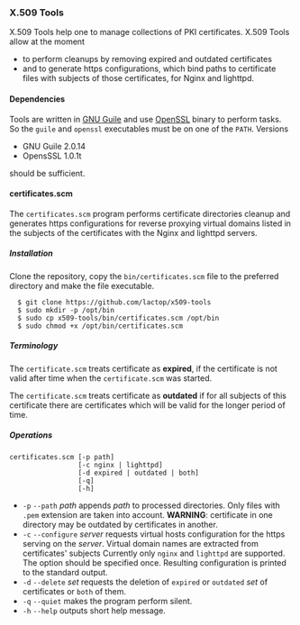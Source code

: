 ### X.509 Tools

X.509 Tools help one to manage collections of PKI certificates.  X.509 Tools
allow at the moment
* to perform cleanups by removing expired and outdated certificates
* and to generate https configurations, which bind paths to certificate files
  with subjects of those certificates, for Nginx and lighttpd.

#### Dependencies

Tools are written in [GNU Guile](https://www.gnu.org/software/guile/) and use
[OpenSSL](https://www.openssl.org) binary to perform tasks. So the `guile` and
`openssl` executables must be on one of the `PATH`. Versions
* GNU Guile 2.0.14
* OpensSSL 1.0.1t

should be sufficient.

#### certificates.scm

The `certificates.scm` program performs certificate directories cleanup and
generates https configurations for reverse proxying virtual domains listed in
the subjects of the certificates with the Nginx and lighttpd servers.

##### Installation

Clone the repository, copy the `bin/certificates.scm` file to the preferred
directory and make the file executable.
```
  $ git clone https://github.com/lactop/x509-tools
  $ sudo mkdir -p /opt/bin
  $ sudo cp x509-tools/bin/certificates.scm /opt/bin
  $ sudo chmod +x /opt/bin/certificates.scm
```

##### Terminology

The `certificate.scm` treats certificate as **expired**, if the certificate is
not valid after time when the `certificate.scm` was started.

The `сertificate.scm` treats certificate as **outdated** if for all subjects of
this certificate there are certificates which will be valid for the longer
period of time.

##### Operations

```
certificates.scm [-p path]
                 [-c nginx | lighttpd]
                 [-d expired | outdated | both]
                 [-q]
                 [-h]
```

- `-p` `--path` *path* appends *path* to processed directories. Only files with
  `.pem` extension are taken into account. **WARNING**: certificate in one
  directory may be outdated by certificates in another.
- `-c` `--configure` *server* requests virtual hosts configuration for the
  https serving on the *server*. Virtual domain names are extracted from certificates' subjects
  Currently only `nginx` and `lighttpd` are supported. The option
  should be specified once. Resulting configuration is printed to the standard
  output.
- `-d` `--delete` *set* requests the deletion of `expired` or `outdated` *set*
  of certificates or `both` of them.
- `-q` `--quiet` makes the program perform silent.
- `-h` `--help` outputs short help message.
